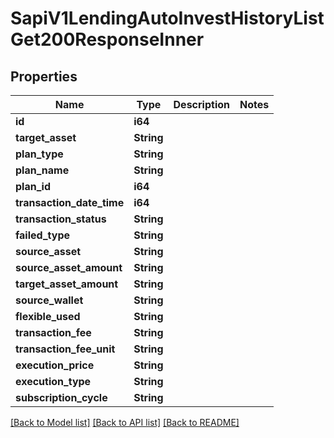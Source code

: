 # SapiV1LendingAutoInvestHistoryListGet200ResponseInner

## Properties

Name | Type | Description | Notes
------------ | ------------- | ------------- | -------------
**id** | **i64** |  | 
**target_asset** | **String** |  | 
**plan_type** | **String** |  | 
**plan_name** | **String** |  | 
**plan_id** | **i64** |  | 
**transaction_date_time** | **i64** |  | 
**transaction_status** | **String** |  | 
**failed_type** | **String** |  | 
**source_asset** | **String** |  | 
**source_asset_amount** | **String** |  | 
**target_asset_amount** | **String** |  | 
**source_wallet** | **String** |  | 
**flexible_used** | **String** |  | 
**transaction_fee** | **String** |  | 
**transaction_fee_unit** | **String** |  | 
**execution_price** | **String** |  | 
**execution_type** | **String** |  | 
**subscription_cycle** | **String** |  | 

[[Back to Model list]](../README.md#documentation-for-models) [[Back to API list]](../README.md#documentation-for-api-endpoints) [[Back to README]](../README.md)


